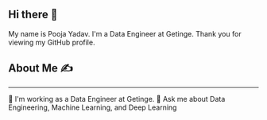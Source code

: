 ## Hi there 👋
My name is Pooja Yadav. I'm a Data Engineer at Getinge. Thank you for viewing my GitHub profile.

## About Me ✍
<hr>
🔭 I'm working as a Data Engineer at Getinge.
💬 Ask me about Data Engineering, Machine Learning, and Deep Learning

